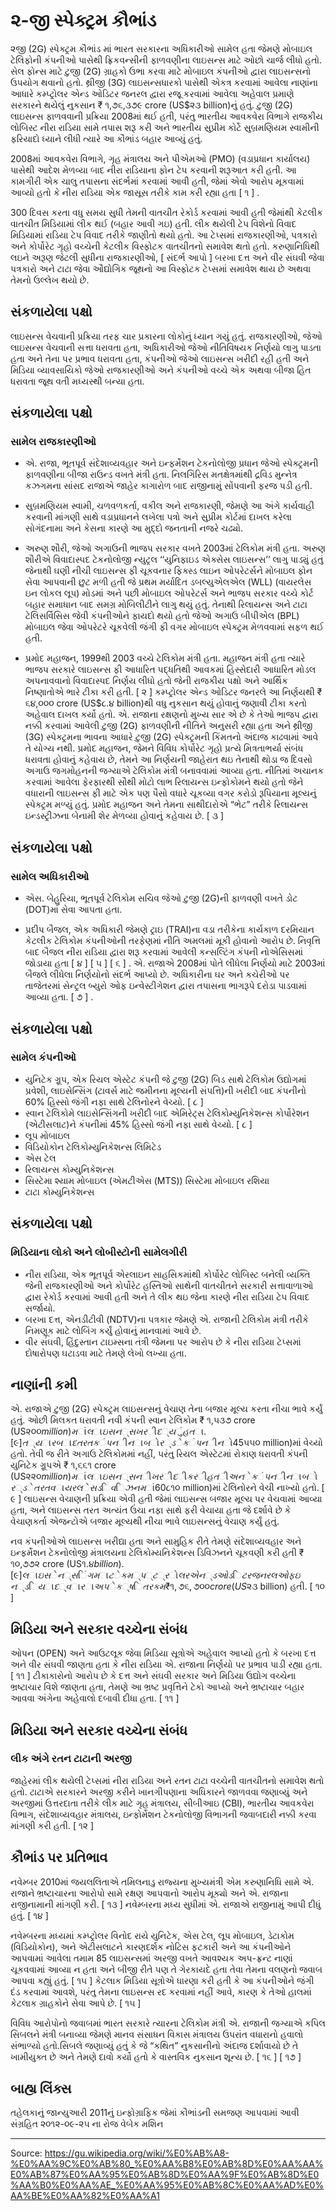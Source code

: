# ૨-જી સ્પેક્ટ્રમ કૌભાંડ

૨જી (2G) સ્પેક્ટ્રમ કૌભાંડ માં ભારત સરકારના અધિકારીઓ સામેલ હતા જેમણે મોબાઇલ ટેલિફોની કંપનીઓ પાસેથી ફ્રિકવન્સીની ફાળવણીના લાઇસન્સ માટે ઓછો ચાર્જ લીધો હતો. સેલ ફોન્સ માટે ટુજી (2G) ગ્રાહકો ઉભા કરવા માટે મોબાઇલ કંપનીઓ દ્વારા લાઇસન્સનો ઉપયોગ થવાનો હતો. થ્રીજી (3G) લાઇસન્સધારકો પાસેથી એકત્ર કરવામાં આવેલા નાણાંના આધારે કમ્પ્ટ્રોલર એન્ડ ઓડિટર જનરલ દ્વારા રજૂ કરવામાં આવેલા અહેવાલ પ્રમાણે સરકારને થયેલું નુકસાન ₹ ૧,૭૬,૩૭૯ crore (US$૨૩ billion)નું હતું. ટુજી (2G) લાઇસન્સ ફાળવવાની પ્રક્રિયા 2008માં થઈ હતી, પરંતુ ભારતીય આવકવેરા વિભાગે રાજકીય લોબિસ્ટ નીરા રાડિયા સામે તપાસ શરૂ કરી અને ભારતીય સુપ્રીમ કોર્ટે સુબ્રમણિયમ સ્વામીની ફરિયાદો ધ્યાને લીધી ત્યારે આ કૌભાંડ બહાર આવ્યું હતું.

2008માં આવકવેરા વિભાગે, ગૃહ મંત્રાલય અને પીએમઓ (PMO) (વડાપ્રધાન કાર્યાલય) પાસેથી આદેશ મેળવ્યા બાદ નીરા રાડિયાના ફોન ટેપ કરવાની શરૂઆત કરી હતી. આ કામગીરી એક ચાલુ તપાસના સંદર્ભમાં કરવામાં આવી હતી, જેમાં એવો આરોપ મૂકવામાં આવ્યો હતો કે નીરા રાડિયા એક જાસૂસ તરીકે કામ કરી રહ્યા હતા [ ૧ ] .

300 દિવસ કરતા વધુ સમય સુધી તેમની વાતચીત રેકોર્ડ કરવામાં આવી હતી જેમાંથી કેટલીક વાતચીત મિડિયામાં લીક થઈ (બહાર આવી ગઇ) હતી. લીક થયેલી ટેપ વિશેનો વિવાદ મિડિયામાં રાડિયા ટેપ વિવાદ તરીકે જાણીતો થયો હતો. આ ટેપ્સમાં રાજકારણીઓ, પત્રકારો અને કોર્પોરેટ ગૃહો વચ્ચેની કેટલીક વિસ્ફોટક વાતચીતનો સમાવેશ થતો હતો. કરુણાનિધિથી લઇને અરૂણ જેટલી સુધીના રાજકારણીઓ, [ સંદર્ભ આપો ] બરખા દત્ત અને વીર સંઘવી જેવા પત્રકારો અને ટાટા જેવા ઔદ્યોગિક જૂથનો આ વિસ્ફોટક ટેપ્સમાં સમાવેશ થાય છે અથવા તેમનો ઉલ્લેખ થયો છે.

## સંકળાયેલા પક્ષો

લાઇસન્સ વેચવાની પ્રક્રિયા તરફ ચાર પ્રકારના લોકોનું ધ્યાન ગયું હતું. રાજકારણીઓ, જેઓ લાઇસન્સ વેચવાની સત્તા ધરાવતા હતા, અધિકારીઓ જેઓ નીતિવિષયક નિર્ણયો લાગુ પાડતા હતા અને તેના પર પ્રભાવ ધરાવતા હતા, કંપનીઓ જેઓ લાઇસન્સ ખરીદી રહી હતી અને મિડિયા વ્યાવસાયિકો જેઓ રાજકારણીઓ અને કંપનીઓ વચ્ચે એક અથવા બીજા હિત ધરાવતા જૂથ વતી મધ્યસ્થી બન્યા હતા.

## સંકળાયેલા પક્ષો

### સામેલ રાજકારણીઓ

- એ. રાજા, ભૂતપૂર્વ સંદેશાવ્યવહાર અને ઇન્ફર્મેશન ટેકનોલોજી પ્રધાન જેઓ સ્પેક્ટ્રમની ફાળવણીના બીજા રાઉન્ડ વખતે મંત્રી હતા. નિલગિરિસ મતક્ષેત્રમાંથી દ્રવિડ મુન્નેત્ર કઝગમના સાંસદ રાજાએ જાહેર કાગારોળ બાદ રાજીનામું સોંપવાની ફરજ પડી હતી.

- સુબ્રમણિયમ સ્વામી, ચળવળકર્તા, વકીલ અને રાજકારણી, જેમણે આ અંગે કાર્યવાહી કરવાની માંગણી સાથે વડાપ્રધાનને લખેલા પત્રો અને સુપ્રીમ કોર્ટમાં દાખલ કરેલા સોગંદનામા અને કેસના કારણે આ મુદ્દો જનતાની નજરે ચઢ્યો.

- અરુણ શૌરી, જેઓ અગાઉની ભાજપ સરકાર વખતે 2003માં ટેલિકોમ મંત્રી હતા. અરુણ શૌરીએ વિવાદાસ્પદ ટેકનોલોજી ન્યુટ્રલ ‘‘યુનિફાઇડ એક્સેસ લાઇસન્સ’’ લાગુ પાડ્યું હતું જેનાથી ઘણી નીચી લાઇસન્સ ફી ચૂકવનાર ફિક્સ્ડ લાઇન ઓપરેટર્સને મોબાઇલ ફોન સેવા આપવાની છુટ મળી હતી જે પ્રથમ મર્યાદિત ડબલ્યુએલએલ (WLL) (વાયરલેસ ઇન લોકલ લૂપ) મોડમાં અને પછી મોબાઇલ ઓપરેટર્સ અને ભાજપ સરકાર વચ્ચે કોર્ટ બહાર સમાધાન બાદ સમગ્ર મોબિલીટીને લાગુ થયું હતું. તેનાથી રિલાયન્સ અને ટાટા ટેલિસર્વિસિસ જેવી કંપનીઓને ફાયદો થયો હતો જેઓ અગાઉ બીપીએલ (BPL) મોબાઇલ જેવા ઓપરેટરે ચૂકવેલી જંગી ફી વગર મોબાઇલ સ્પેક્ટ્રમ મેળવવામાં સફળ થઈ હતી.

- પ્રમોદ મહાજન, 1999થી 2003 વચ્ચે ટેલિકોમ મંત્રી હતા. મહાજન મંત્રી હતા ત્યારે ભાજપ સરકારે લાઇસન્સ ફી આધારિત પદ્ધતિથી આવકમાં હિસ્સેદારી આધારિત મોડલ અપનાવવાનો વિવાદાસ્પદ નિર્ણય લીધો હતો જેની રાજકીય પક્ષો અને આર્થિક નિષ્ણાતોએ ભારે ટીકા કરી હતી. [ ૨ ] કમ્પ્ટ્રોલર એન્ડ ઓડિટર જનરલે આ નિર્ણયથી ₹ ૬૪,૦૦૦ crore (US$૮.૪ billion)થી વધુ નુકસાન થયું હોવાનું જણાવી ટીકા કરતો અહેવાલ દાખલ કર્યો હતો. એ. રાજાના રક્ષણનો મુખ્ય સાર એ છે કે તેઓ ભાજપ દ્વારા નક્કી કરવામાં આવેલી ટુજી (2G) ફાળવણીની નીતિને અનુસરી રહ્યા હતા અને થ્રીજી (3G) સ્પેક્ટ્રમના ભાવના આધારે ટુજી (2G) સ્પેક્ટ્રમની કિંમતનો અંદાજ કાઢવામાં આવે તે યોગ્ય નથી. પ્રમોદ મહાજન, જેમને વિવિધ કોર્પોરેટ ગૃહો પ્રત્યે મિત્રતાભર્યા સંબંધ ધરાવતા હોવાનું કહેવાય છે, તેમને આ નિર્ણયની જાહેરાત થઇ તેનાથી થોડા જ દિવસો અગાઉ જગમોહનની જગ્યાએ ટેલિકોમ મંત્રી બનાવવામાં આવ્યા હતા. નીતિમાં અચાનક કરવામાં આવેલા ફેરફારથી સૌથી મોટો લાભ રિલાયન્સ ઇન્ફોકોમને થયો હતો જેને વધારાની લાઇસન્સ ફી માટે એક પણ પૈસો વધારે ચૂકવ્યા વગર કરોડો રૂપિયાના મૂલ્યનું સ્પેક્ટ્રમ મળ્યું હતું. પ્રમોદ મહાજન અને તેમના સાથીદારોએ “ભેટ” તરીકે રિલાયન્સ ઇન્ડસ્ટ્રીઝના બેનામી શેર મેળવ્યા હોવાનું કહેવાય છે. [ ૩ ]

## સંકળાયેલા પક્ષો

### સામેલ અધિકારીઓ

- એસ. બેહુરિયા, ભૂતપૂર્વ ટેલિકોમ સચિવ જેઓ ટુજી (2G)ની ફાળવણી વખતે ડોટ (DOT)માં સેવા આપતા હતા.

- પ્રદીપ બૈજલ, એક અધિકારી જેમણે ટ્રાઇ (TRAI)ના વડા તરીકેના કાર્યકાળ દરમિયાન કેટલીક ટેલિકોમ કંપનીઓની તરફેણમાં નીતિ અમલમાં મૂકી હોવાનો આરોપ છે. નિવૃત્તિ બાદ બૈજલ નીરા રાડિયા દ્વારા શરૂ કરવામાં આવેલી કન્સલ્ટિંગ કંપની નોએસિસમાં જોડાયા હતા [ ૪ ] [ ૫ ] [ ૬ ] . એ. રાજાએ 2008માં પોતે લીધેલા નિર્ણયો માટે 2003માં બૈજલે લીધેલા નિર્ણયોનો સંદર્ભ આપ્યો છે. અધિકારીના ઘર અને કચેરીઓ પર તાજેતરમાં સેન્ટ્રલ બ્યુરો ઓફ ઇન્વેસ્ટીગેશન દ્વારા તપાસના ભાગરૂપે દરોડા પાડવામાં આવ્યા હતા. [ ૭ ] .

## સંકળાયેલા પક્ષો

### સામેલ કંપનીઓ

- યુનિટેક ગ્રૂપ, એક રિયલ એસ્ટેટ કંપની જે ટુજી (2G) બિડ સાથે ટેલિકોમ ઉદ્યોગમાં પ્રવેશી, લાઇસેન્સિંગ (ટાવર્સ માટે જમીનના મૂલ્યની સંપત્તિ)ની ખરીદી બાદ કંપનીનો 60% હિસ્સો જંગી નફા સાથે ટેલિનોરને વેચ્યો. [ ૮ ]
- સ્વાન ટેલિકોમે લાઇસેન્સિંગની ખરીદી બાદ એમિરેટ્સ ટેલિકોમ્યુનિકેશન્સ કોર્પોરેશન (એટીસલાટ)ને કંપનીમાં 45% હિસ્સો જંગી નફા સાથે વેચ્યો. [ ૮ ]
- લૂપ મોબાઇલ
- વિડિયોકોન ટેલિકોમ્યુનિકેશન્સ લિમિટેડ
- એસ ટેલ
- રિલાયન્સ કોમ્યુનિકેશન્સ
- સિસ્ટેમા શ્યામ મોબાઇલ (એમટીએસ (MTS)) સિસ્ટેમા મોબાઇલ રશિયા
- ટાટા કોમ્યુનિકેશન્સ

## સંકળાયેલા પક્ષો

### મિડિયાના લોકો અને લોબીસ્ટોની સામેલગીરી

- નીરા રાડિયા, એક ભૂતપૂર્વ એરલાઇન સાહસિકમાંથી કોર્પોરેટ લોબિસ્ટ બનેલી વ્યક્તિ જેની રાજકારણીઓ અને કોર્પોરેટ હસ્તિઓ સાથેની વાતચીતને સરકારી સત્તાવાળાઓ દ્વારા રેકોર્ડ કરવામાં આવી હતી અને તે લીક થઇ જેના કારણે નીરા રાડિયા ટેપ વિવાદ સર્જાયો.
- બરખા દત્ત, એનડીટીવી (NDTV)ના પત્રકાર જેમણે એ. રાજાની ટેલિકોમ મંત્રી તરીકે નિમણૂક માટે લોબિંગ કર્યું હોવાનું માનવામાં આવે છે.
- વીર સંઘવી, હિંદુસ્તાન ટાઇમ્સના તંત્રી જેમના પર આરોપ છે કે નીરા રાડિયા ટેપ્સમાં દોષારોપણ ઘટાડવા માટે તેમણે લેખો લખ્યા હતા.

## નાણાંની કમી

એ. રાજાએ ટુજી (2G) સ્પેક્ટ્રમ લાઇસન્સનું વેચાણ તેના બજાર મૂલ્ય કરતા નીચા ભાવે કર્યું હતું. ઓછી મિલકત ધરાવતી નવી કંપની સ્વાન ટેલિકોમ ₹ ૧,૫૩૭ crore (US$૨૦૦ million)માં લાઇસન્સ ખરીદ્યું હતા. [ ૯ ] ત્યાર બાદ તરત કંપનીના બોર્ડે કંપનીનો 45% હિસ્સો એટીસલાટને ₹ ૪,૨૦૦ crore (US$૫૫૦ million)માં વેચ્યો હતો. તેવી જ રીતે અગાઉ ટેલિકોમમાં નહીં, પરંતુ રિયલ એસ્ટેટમાં રોકાણ ધરાવતી કંપની યુનિટેક ગ્રૂપએ ₹ ૧,૬૬૧ crore (US$૨૨૦ million)માં લાઇસન્સની ખરીદી કરી હતી અને કંપનીના બોર્ડે તરત વાયરલેસ ડિવિઝનમાં 60% હિસ્સો ₹ ૬,૨૦૦ crore (US$૮૧૦ million)માં ટેલિનોરને વેચી નાખ્યો હતો. [ ૯ ] લાઇસન્સ વેચાણની પ્રક્રિયા એવી હતી જેમાં લાઇસન્સ બજાર મૂલ્ય પર વેચવામાં આવ્યા હતા, અને લાઇસન્સ તરત અત્યંત ઉંચા નફા સાથે ફરી વેચાયા હતા જે દર્શાવે છે કે વેચાણકર્તા એજન્ટોએ બજાર મૂલ્યથી નીચા ભાવે લાઇસન્સનું વેચાણ કર્યું હતું.

નવ કંપનીઓએ લાઇસન્સ ખરીદ્યા હતા અને સામુહિક રીતે તેમણે સંદેશાવ્યવહાર અને ઇન્ફર્મેશન ટેકનોલોજી મંત્રાલયના ટેલિકોમ્યનિકેશન્સ ડિવિઝનને ચૂકવણી કરી હતી ₹ ૧૦,૭૭૨ crore (US$૧.૪ billion). [ ૯ ] લાઇસેન્સિંગ માટે કમ્પ્ટ્રોલર એન્ડ ઓડિટર જનરલ ઓફ ઇન્ડિયા દ્વારા અપેક્ષિત રકમ ₹ ૧,૭૬,૭૦૦ crore (US$૨૩ billion) હતી. [ ૧૦ ]

## મિડિયા અને સરકાર વચ્ચેના સંબંધ

ઓપન (OPEN) અને આઉટલૂક જેવા મિડિયા સૂત્રોએ અહેવાલ આપ્યો હતો કે બરખા દત્ત અને વીર સંઘવી જાણતા હતા કે નીરા રાડિયા એ. રાજાના નિર્ણયો પર પ્રભાવ પાડી રહ્યા હતા. [ ૧૧ ] ટીકાકારોનો આરોપ છે કે દત્ત અને સંઘવી સરકાર અને મિડિયા ઉદ્યોગ વચ્ચેના ભ્રષ્ટાચાર વિશે જાણતા હતા, તેમણે આ ભ્રષ્ટ પ્રવૃત્તિને ટેકો આપ્યો અને ભ્રષ્ટાચાર બહાર આવવા અંગેના અહેવાલો દબાવી દીધા હતા. [ ૧૧ ]

## મિડિયા અને સરકાર વચ્ચેના સંબંધ

### લીક અંગે રતન ટાટાની અરજી

જાહેરમાં લીક થયેલી ટેપ્સમાં નીરા રાડિયા અને રતન ટાટા વચ્ચેની વાતચીતનો સમાવેશ થતો હતો. ટાટાએ સરકારને અરજી કરીને ખાનગીપણાના અધિકારને જાળવવા જણાવ્યું અને અરજીમાં ઉત્તરદાતા તરીકે લીક માટે ગૃહ મંત્રાલય, સીબીઆઇ (CBI), ભારતીય આવકવેરા વિભાગ, સંદેશાવ્યવહાર મંત્રાલય, ઇન્ફોર્મેશન ટેકનોલોજી વિભાગની જવાબદારી નક્કી કરવા માંગણી કરી હતી. [ ૧૨ ]

## કૌભાંડ પર પ્રતિભાવ

નવેમ્બર 2010માં જયલલિતાએ તમિલનાડુ રાજ્યના મુખ્યમંત્રી એમ કરુણાનિધિ સામે એ. રાજાને ભ્રષ્ટાચારના આરોપો સામે રક્ષણ આપવાનો આરોપ મૂક્યો અને એ. રાજાના રાજીનામાની માંગણી કરી. [ ૧૩ ] નવેમ્બરના મધ્ય સુધીમાં એ. રાજાએ રાજીનામું આપી દીધું હતું. [ ૧૪ ]

નવેમ્બરના મધ્યમાં કમ્પ્ટ્રોલર વિનોદ રાયે યુનિટેક, એસ ટેલ, લૂપ મોબાઇલ, ડેટાકોમ (વિડિયોકોન), અને એટીસલાટને કારણદર્શક નોટિસ ફટકારી અને આ કંપનીઓને આપવામાં આવેલા તમામ 85 લાઇસન્સમાં અરજી વખતે આવશ્યક અપ-ફ્રન્ટ નાણાં ચૂકવવામાં આવ્યા ન હતા અને બીજી રીતે પણ તે ગેરકાયદે હતા તેવા તેમના વલણનો જવાબ આપવા કહ્યું હતું. [ ૧૫ ] કેટલાક મિડિયા સૂત્રોએ ધારણા કરી હતી કે આ કંપનીઓને જંગી દંડ કરવામાં આવશે, પરંતુ તેમના લાઇસન્સ રદ કરવામાં નહીં આવે, કારણ કે તેઓ હાલમાં કેટલાક ગ્રાહકોને સેવા આપે છે. [ ૧૫ ]

વિવિધ આરોપોનો જવાબમાં ભારત સરકારે ત્યારના ટેલિકોમ મંત્રી એ. રાજાની જગ્યાએ કપિલ સિબલને મંત્રી બનાવ્યા જેમણે માનવ સંસાધન વિકાસ મંત્રાલય ઉપરાંત વધારાનો હવાલો સંભાળ્યો હતો.સિબલે જણાવ્યું હતું કે જે “કથિત” નુકસાનીનો અંદાજ દર્શાવાયો છે તે ખામીયુક્ત છે અને તેમણે દાવો કર્યો હતો કે વાસ્તવિક નુકસાન શૂન્ય છે. [ ૧૬ ] [ ૧૭ ]

## બાહ્ય લિંક્સ

તહેલકાનું જાન્યુઆરી 2011નું ઇન્ફોગ્રાફિક જેમાં કૌભાંડની સમજણ આપવામાં આવી સંગ્રહિત ૨૦૧૨-૦૯-૨૫ ના રોજ વેબેક મશિન

---
Source: https://gu.wikipedia.org/wiki/%E0%AB%A8-%E0%AA%9C%E0%AB%80_%E0%AA%B8%E0%AB%8D%E0%AA%AA%E0%AB%87%E0%AA%95%E0%AB%8D%E0%AA%9F%E0%AB%8D%E0%AA%B0%E0%AA%AE_%E0%AA%95%E0%AB%8C%E0%AA%AD%E0%AA%BE%E0%AA%82%E0%AA%A1
